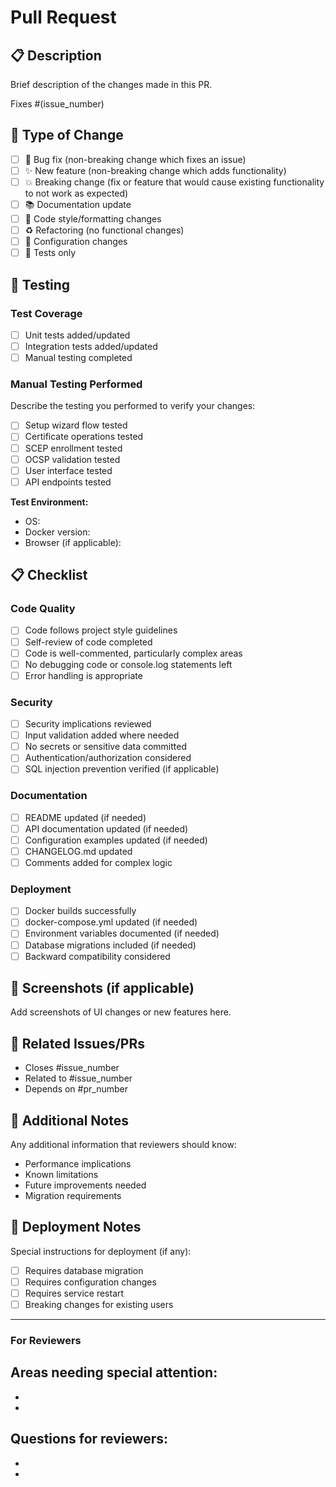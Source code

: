 # Pull Request

## 📋 Description

Brief description of the changes made in this PR.

Fixes #(issue_number)

## 🔄 Type of Change

- [ ] 🐛 Bug fix (non-breaking change which fixes an issue)
- [ ] ✨ New feature (non-breaking change which adds functionality)
- [ ] 💥 Breaking change (fix or feature that would cause existing functionality to not work as expected)
- [ ] 📚 Documentation update
- [ ] 🎨 Code style/formatting changes
- [ ] ♻️ Refactoring (no functional changes)
- [ ] 🔧 Configuration changes
- [ ] 🧪 Tests only

## 🧪 Testing

### Test Coverage
- [ ] Unit tests added/updated
- [ ] Integration tests added/updated
- [ ] Manual testing completed

### Manual Testing Performed
Describe the testing you performed to verify your changes:

- [ ] Setup wizard flow tested
- [ ] Certificate operations tested
- [ ] SCEP enrollment tested
- [ ] OCSP validation tested
- [ ] User interface tested
- [ ] API endpoints tested

**Test Environment:**
- OS: 
- Docker version:
- Browser (if applicable):

## 📋 Checklist

### Code Quality
- [ ] Code follows project style guidelines
- [ ] Self-review of code completed
- [ ] Code is well-commented, particularly complex areas
- [ ] No debugging code or console.log statements left
- [ ] Error handling is appropriate

### Security
- [ ] Security implications reviewed
- [ ] Input validation added where needed
- [ ] No secrets or sensitive data committed
- [ ] Authentication/authorization considered
- [ ] SQL injection prevention verified (if applicable)

### Documentation
- [ ] README updated (if needed)
- [ ] API documentation updated (if needed)
- [ ] Configuration examples updated (if needed)
- [ ] CHANGELOG.md updated
- [ ] Comments added for complex logic

### Deployment
- [ ] Docker builds successfully
- [ ] docker-compose.yml updated (if needed)
- [ ] Environment variables documented (if needed)
- [ ] Database migrations included (if needed)
- [ ] Backward compatibility considered

## 📸 Screenshots (if applicable)

Add screenshots of UI changes or new features here.

## 🔗 Related Issues/PRs

- Closes #issue_number
- Related to #issue_number
- Depends on #pr_number

## 📝 Additional Notes

Any additional information that reviewers should know:

- Performance implications
- Known limitations
- Future improvements needed
- Migration requirements

## 🚀 Deployment Notes

Special instructions for deployment (if any):

- [ ] Requires database migration
- [ ] Requires configuration changes
- [ ] Requires service restart
- [ ] Breaking changes for existing users

---

### For Reviewers

**Areas needing special attention:**
- 
- 
- 

**Questions for reviewers:**
- 
- 
- 